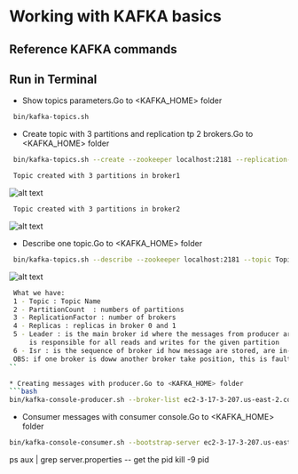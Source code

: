 
# Working with KAFKA basics

## Reference KAFKA commands 
###  

## Run in Terminal

* Show topics parameters.Go to <KAFKA_HOME> folder
```bash
 bin/kafka-topics.sh
```

* Create topic with 3 partitions and replication tp 2 brokers.Go to <KAFKA_HOME> folder
```bash
 bin/kafka-topics.sh --create --zookeeper localhost:2181 --replication-factor 2 --partitions 3 --topic TopicTest
```
```bash
 Topic created with 3 partitions in broker1 
 ```
![alt text](https://achong.blob.core.windows.net/gitimages/topic_with_3_part_broker1.PNG)

```bash
 Topic created with 3 partitions in broker2
 ```
![alt text](https://achong.blob.core.windows.net/gitimages/topic_with_3_part_broker2.PNG)

* Describe one topic.Go to <KAFKA_HOME> folder
```bash
 bin/kafka-topics.sh --describe --zookeeper localhost:2181 --topic TopicTest
```
![alt text](https://achong.blob.core.windows.net/gitimages/describe_topic.PNG)
```bash
 What we have:
 1 - Topic : Topic Name
 2 - PartitionCount  : numbers of partitions
 3 - ReplicationFactor : number of brokers
 4 - Replicas : replicas in broker 0 and 1
 5 - Leader : is the main broker id where the messages from producer are stored first,
     is responsible for all reads and writes for the given partition
 6 - Isr : is the sequence of broker id how message are stored, are in-sync replicas
 OBS: if one broker is doww another broker take position, this is fault tolerance
``

* Creating messages with producer.Go to <KAFKA_HOME> folder
```bash
bin/kafka-console-producer.sh --broker-list ec2-3-17-3-207.us-east-2.compute.amazonaws.com:9092,ec2-3-17-3-207.us-east-2.compute.amazonaws.com:9093 --topic TopicTest
```



* Consumer messages with consumer console.Go to <KAFKA_HOME> folder
```bash
bin/kafka-console-consumer.sh --bootstrap-server ec2-3-17-3-207.us-east-2.compute.amazonaws.com:9092,ec2-3-17-3-207.us-east-2.compute.amazonaws.com:9093 --topic TopicTest --from-beginning
```


 ps aux | grep server.properties  -- get the pid 
 kill -9 pid

